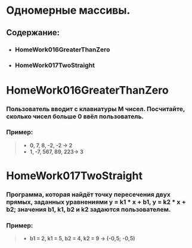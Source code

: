 # __Одномерные массивы.__
## __Содержание:__
* ### __HomeWork016GreaterThanZero__
* ### __HomeWork017TwoStraight__

# __HomeWork016GreaterThanZero__
### Пользователь вводит с клавиатуры M чисел. Посчитайте, сколько чисел больше 0 ввёл пользователь.
### __Пример:__
> * __0, 7, 8, -2, -2 -> 2__
> * __1, -7, 567, 89, 223-> 3__

# __HomeWork017TwoStraight__
### Программа, которая найдёт точку пересечения двух прямых, заданных уравнениями y = k1 * x + b1, y = k2 * x + b2; значения b1, k1, b2 и k2 задаются пользователем.
### __Пример:__
> * __b1 = 2, k1 = 5, b2 = 4, k2 = 9 -> (-0,5; -0,5)__
